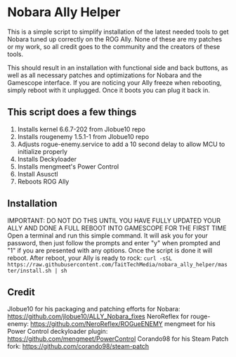 # Nobara Ally Helper
This is a simple script to simplify installation of the latest needed tools to get Nobara tuned up correctly on the ROG Ally. None of these are my patches or my work, so all credit goes to the community and the creators of these tools.

This should result in an installation with functional side and back buttons, as well as all necessary patches and optimizations for Nobara and the Gamescope interface. If you are noticing your Ally freeze when rebooting, simply reboot with it unplugged. Once it boots you can plug it back in.

## This script does a few things
1) Installs kernel 6.6.7-202 from Jlobue10 repo
2) Installs rougenemy 1.5.1-1 from Jlobue10 repo
3) Adjusts rogue-enemy.service to add a 10 second delay to allow MCU to initialize properly
4) Installs Deckyloader
5) Installs mengmeet's Power Control
6) Install Asusctl
7) Reboots ROG Ally

## Installation
IMPORTANT: DO NOT DO THIS UNTIL YOU HAVE FULLY UPDATED YOUR ALLY AND DONE A FULL REBOOT INTO GAMESCOPE FOR THE FIRST TIME
Open a terminal and run this simple command. It will ask you for your password, then just follow the prompts and enter "y" when prompted and "1" if you are presented with any options. Once the script is done it will reboot. After reboot, your Ally is ready to rock: 
    `curl -sSL https://raw.githubusercontent.com/TaitTechMedia/nobara_ally_helper/master/install.sh | sh`

## Credit
Jlobue10 for his packaging and patching efforts for Nobara: https://github.com/jlobue10/ALLY_Nobara_fixes
NeroReflex for rouge-enemy: https://github.com/NeroReflex/ROGueENEMY
mengmeet for his Power Control deckyloader plugin: https://github.com/mengmeet/PowerControl
Corando98 for his Steam Patch fork: https://github.com/corando98/steam-patch